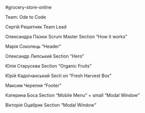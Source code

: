 #grocery-store-online

Team: Ode to Code

Сергій Решетняк
Team Lead 

Олександра Пазюк 
Scrum Master
Section “How it works”

Марія Соколець
“Header”

Олександр Липський
Section “Hero”

Юлія Старусєва
Section “Organic Fruits” 

Юрій Каднічанський
Secti
on “Fresh Harvest Box”

Максим Черепня
“Footer”

Катерина Боса
Section “Mobile Menu” + small “Modal Window”

Вікторія Оцабрик
Section “Modal Window”